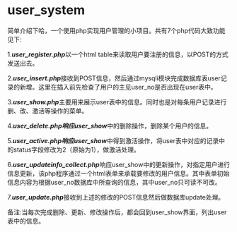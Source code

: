 # user_system
简单介绍下哈，一个使用php实现用户管理的小项目。共有7个php代码大致功能见下:

1.***user_register.php***以一个html table来读取用户要注册的信息，以POST的方式发送出去。

2.***user_insert.php***接收到POST信息，然后通过mysqli模块完成数据库表user记录的新增。这里在插入前先检查了用户的主见user_no是否出现在user表中。

3.***user_show.php***主要用来展示user表中的信息。同时也是对每条用户记录进行删、改、激活等操作的菜单。

4.***user_delete.php响应user_show***中的删除操作，删除某个用户的信息。

5.***user_active.php响应user_show***中得到激活操作，将user表中对应的记录中的status字段修改为2（原始为1），做激活处理。

6.***user_updateinfo_collect.php***响应user_show中的更新操作，对指定用户进行信息更新，该php程序通过一个html表单来承载要修改的用户信息。其中表单初始信息内容为根据user_no数据库中所查询的信息，其中user_no只可读不可改。

7.***user_update.php***接收到上述的修改的POST信息然后做数据库update处理。

备注:当每次完成删除、更新、修改操作后，都会回到user_show界面，列出user表中的信息。
